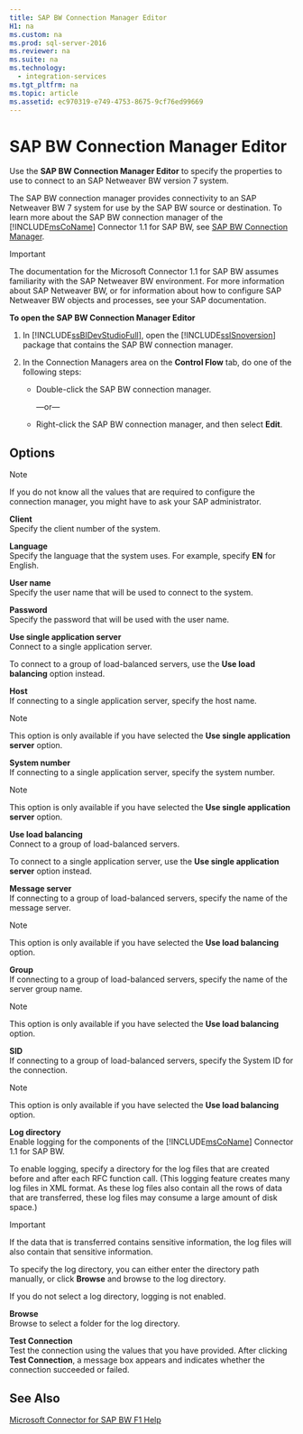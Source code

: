 ```yaml
---
title: SAP BW Connection Manager Editor
H1: na
ms.custom: na
ms.prod: sql-server-2016
ms.reviewer: na
ms.suite: na
ms.technology: 
  - integration-services
ms.tgt_pltfrm: na
ms.topic: article
ms.assetid: ec970319-e749-4753-8675-9cf76ed99669
---
```

# SAP BW Connection Manager Editor
  Use the **SAP BW Connection Manager Editor** to specify the properties to use to connect to an SAP Netweaver BW version 7 system.  
  
 The SAP BW connection manager provides connectivity to an SAP Netweaver BW 7 system for use by the SAP BW source or destination. To learn more about the SAP BW connection manager of the [!INCLUDE[msCoName](../../Token/Other/msCoName_md.md)] Connector 1.1 for SAP BW, see [SAP BW Connection Manager](../../Topics/TopicNameNotContainA/SAP-BW-Connection-Manager.md).  
  
> [!IMPORTANT]  
>  The documentation for the Microsoft Connector 1.1 for SAP BW assumes familiarity with the SAP Netweaver BW environment. For more information about SAP Netweaver BW, or for information about how to configure SAP Netweaver BW objects and processes, see your SAP documentation.  
  
 **To open the SAP BW Connection Manager Editor**  
  
1.  In [!INCLUDE[ssBIDevStudioFull](../../Token/Other/ssBIDevStudioFull_md.md)], open the [!INCLUDE[ssISnoversion](../../Token/Other/ssISnoversion_md.md)] package that contains the SAP BW connection manager.  
  
2.  In the Connection Managers area on the **Control Flow** tab, do one of the following steps:  
  
    -   Double\-click the SAP BW connection manager.  
  
         —or—  
  
    -   Right\-click the SAP BW connection manager, and then select **Edit**.  
  
## Options  
  
> [!NOTE]  
>  If you do not know all the values that are required to configure the connection manager, you might have to ask your SAP administrator.  
  
 **Client**  
 Specify the client number of the system.  
  
 **Language**  
 Specify the language that the system uses. For example, specify **EN** for English.  
  
 **User name**  
 Specify the user name that will be used to connect to the system.  
  
 **Password**  
 Specify the password that will be used with the user name.  
  
 **Use single application server**  
 Connect to a single application server.  
  
 To connect to a group of load\-balanced servers, use the **Use load balancing** option instead.  
  
 **Host**  
 If connecting to a single application server, specify the host name.  
  
> [!NOTE]  
>  This option is only available if you have selected the **Use single application server** option.  
  
 **System number**  
 If connecting to a single application server, specify the system number.  
  
> [!NOTE]  
>  This option is only available if you have selected the **Use single application server** option.  
  
 **Use load balancing**  
 Connect to a group of load\-balanced servers.  
  
 To connect to a single application server, use the **Use single application server** option instead.  
  
 **Message server**  
 If connecting to a group of load\-balanced servers, specify the name of the message server.  
  
> [!NOTE]  
>  This option is only available if you have selected the **Use load balancing** option.  
  
 **Group**  
 If connecting to a group of load\-balanced servers, specify the name of the server group name.  
  
> [!NOTE]  
>  This option is only available if you have selected the **Use load balancing** option.  
  
 **SID**  
 If connecting to a group of load\-balanced servers, specify the System ID for the connection.  
  
> [!NOTE]  
>  This option is only available if you have selected the **Use load balancing** option.  
  
 **Log directory**  
 Enable logging for the components of the [!INCLUDE[msCoName](../../Token/Other/msCoName_md.md)] Connector 1.1 for SAP BW.  
  
 To enable logging, specify a directory for the log files that are created before and after each RFC function call. \(This logging feature creates many log files in XML format. As these log files also contain all the rows of data that are transferred, these log files may consume a large amount of disk space.\)  
  
> [!IMPORTANT]  
>  If the data that is transferred contains sensitive information, the log files will also contain that sensitive information.  
  
 To specify the log directory, you can either enter the directory path manually, or click **Browse** and browse to the log directory.  
  
 If you do not select a log directory, logging is not enabled.  
  
 **Browse**  
 Browse to select a folder for the log directory.  
  
 **Test Connection**  
 Test the connection using the values that you have provided. After clicking **Test Connection**, a message box appears and indicates whether the connection succeeded or failed.  
  
## See Also  
 [Microsoft Connector for SAP BW F1 Help](../../Topics/TopicNameNotContainA/Microsoft-Connector-for-SAP-BW-F1-Help.md)  
  
  
